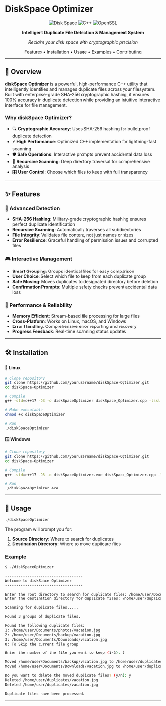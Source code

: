 # DiskSpace Optimizer

<div align="center">

![Disk Space](https://img.shields.io/badge/Disk%20Space-Optimizer-blue?style=for-the-badge&logo=hard-drive)
![C++](https://img.shields.io/badge/C++-17-orange?style=for-the-badge&logo=cplusplus)
![OpenSSL](https://img.shields.io/badge/OpenSSL-SHA256-green?style=for-the-badge&logo=openssl)

**Intelligent Duplicate File Detection & Management System**

*Reclaim your disk space with cryptographic precision*

[Features](#-features) • [Installation](#-installation) • [Usage](#-usage) • [Examples](#-examples) • [Contributing](#-contributing)

</div>

---

## 🎯 Overview

**diskSpace Optimizer** is a powerful, high-performance C++ utility that intelligently identifies and manages duplicate files across your filesystem. Built with enterprise-grade SHA-256 cryptographic hashing, it ensures 100% accuracy in duplicate detection while providing an intuitive interactive interface for file management.

### Why diskSpace Optimizer?

- 🔍 **Cryptographic Accuracy**: Uses SHA-256 hashing for bulletproof duplicate detection
- ⚡ **High Performance**: Optimized C++ implementation for lightning-fast scanning
- 🛡️ **Safe Operations**: Interactive prompts prevent accidental data loss
- 📁 **Recursive Scanning**: Deep directory traversal for comprehensive analysis
- 🎛️ **User Control**: Choose which files to keep with full transparency

---

## ✨ Features

### 🔐 Advanced Detection
- **SHA-256 Hashing**: Military-grade cryptographic hashing ensures perfect duplicate identification
- **Recursive Scanning**: Automatically traverses all subdirectories
- **File Integrity**: Validates file content, not just names or sizes
- **Error Resilience**: Graceful handling of permission issues and corrupted files

### 🎮 Interactive Management
- **Smart Grouping**: Groups identical files for easy comparison
- **User Choice**: Select which file to keep from each duplicate group
- **Safe Moving**: Moves duplicates to designated directory before deletion
- **Confirmation Prompts**: Multiple safety checks prevent accidental data loss

### 🚀 Performance & Reliability
- **Memory Efficient**: Stream-based file processing for large files
- **Cross-Platform**: Works on Linux, macOS, and Windows
- **Error Handling**: Comprehensive error reporting and recovery
- **Progress Feedback**: Real-time scanning status updates

---

## 🛠️ Installation

#### 🐧 Linux
```bash
# Clone repository
git clone https://github.com/yourusername/diskSpace-Optimizer.git
cd diskSpace-Optimizer

# Compile
g++ -std=c++17 -O3 -o diskSpaceOptimizer diskSpace_Optimizer.cpp -lssl -lcrypto

# Make executable
chmod +x diskSpaceOptimizer

# Run
./diskSpaceOptimizer
```

#### 🪟 Windows
```bash
# Clone repository
git clone https://github.com/yourusername/diskSpace-Optimizer.git
cd diskSpace-Optimizer

# Compile
g++ -std=c++17 -O3 -o diskSpaceOptimizer.exe diskSpace_Optimizer.cpp -lssl -lcrypto

# Run
./diskSpaceOptimizer.exe
```

---

## 🚀 Usage

```bash
./diskSpaceOptimizer
```

The program will prompt you for:
1. **Source Directory**: Where to search for duplicates
2. **Destination Directory**: Where to move duplicate files

### Example

```bash
$ ./diskSpaceOptimizer

-----------------------------------
Welcome to diskSpace Optimizer
-----------------------------------

Enter the root directory to search for duplicate files: /home/user/Documents
Enter the destination directory for duplicate files: /home/user/duplicates

Scanning for duplicate files.....

Found 3 groups of duplicate files.

Found the following duplicate files:
1: /home/user/Documents/photos/vacation.jpg
2: /home/user/Documents/backup/vacation.jpg
3: /home/user/Documents/Downloads/vacation.jpg
0: To Skip the current file group

Enter the number of the file you want to keep (1-3): 1

Moved /home/user/Documents/backup/vacation.jpg to /home/user/duplicates/vacation.jpg
Moved /home/user/Documents/Downloads/vacation.jpg to /home/user/duplicates/vacation.jpg

Do you want to delete the moved duplicate files? (y/n): y
Deleted /home/user/duplicates/vacation.jpg
Deleted /home/user/duplicates/vacation.jpg

Duplicate files have been processed.
```

---

